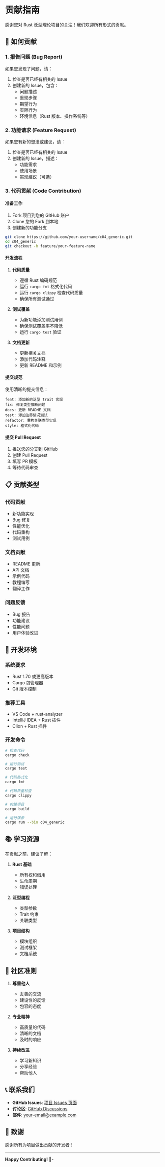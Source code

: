 # 贡献指南

感谢您对 Rust 泛型理论项目的关注！我们欢迎所有形式的贡献。

## 🚀 如何贡献

### 1. 报告问题 (Bug Report)

如果您发现了问题，请：

1. 检查是否已经有相关的 Issue
2. 创建新的 Issue，包含：
   - 问题描述
   - 重现步骤
   - 期望行为
   - 实际行为
   - 环境信息（Rust 版本、操作系统等）

### 2. 功能请求 (Feature Request)

如果您有新的想法或建议，请：

1. 检查是否已经有相关的 Issue
2. 创建新的 Issue，描述：
   - 功能需求
   - 使用场景
   - 实现建议（可选）

### 3. 代码贡献 (Code Contribution)

#### 准备工作

1. Fork 项目到您的 GitHub 账户
2. Clone 您的 Fork 到本地
3. 创建新的功能分支

```bash
git clone https://github.com/your-username/c04_generic.git
cd c04_generic
git checkout -b feature/your-feature-name
```

#### 开发流程

1. **代码质量**
   - 遵循 Rust 编码规范
   - 运行 `cargo fmt` 格式化代码
   - 运行 `cargo clippy` 检查代码质量
   - 确保所有测试通过

2. **测试覆盖**
   - 为新功能添加测试用例
   - 确保测试覆盖率不降低
   - 运行 `cargo test` 验证

3. **文档更新**
   - 更新相关文档
   - 添加代码注释
   - 更新 README 和示例

#### 提交规范

使用清晰的提交信息：

```text
feat: 添加新的泛型 trait 实现
fix: 修复类型推断问题
docs: 更新 README 文档
test: 添加边界情况测试
refactor: 重构关联类型实现
style: 格式化代码
```

#### 提交 Pull Request

1. 推送您的分支到 GitHub
2. 创建 Pull Request
3. 填写 PR 模板
4. 等待代码审查

## 📋 贡献类型

### 代码贡献

- 新功能实现
- Bug 修复
- 性能优化
- 代码重构
- 测试用例

### 文档贡献

- README 更新
- API 文档
- 示例代码
- 教程编写
- 翻译工作

### 问题反馈

- Bug 报告
- 功能建议
- 性能问题
- 用户体验改进

## 🔧 开发环境

### 系统要求

- Rust 1.70 或更高版本
- Cargo 包管理器
- Git 版本控制

### 推荐工具

- VS Code + rust-analyzer
- IntelliJ IDEA + Rust 插件
- Clion + Rust 插件

### 开发命令

```bash
# 检查代码
cargo check

# 运行测试
cargo test

# 代码格式化
cargo fmt

# 代码质量检查
cargo clippy

# 构建项目
cargo build

# 运行演示
cargo run --bin c04_generic
```

## 📚 学习资源

在贡献之前，建议了解：

1. **Rust 基础**
   - 所有权和借用
   - 生命周期
   - 错误处理

2. **泛型编程**
   - 类型参数
   - Trait 约束
   - 关联类型

3. **项目结构**
   - 模块组织
   - 测试框架
   - 文档系统

## 🤝 社区准则

1. **尊重他人**
   - 友善的交流
   - 建设性的反馈
   - 包容的态度

2. **专业精神**
   - 高质量的代码
   - 清晰的文档
   - 及时的响应

3. **持续改进**
   - 学习新知识
   - 分享经验
   - 帮助他人

## 📞 联系我们

- **GitHub Issues**: [项目 Issues 页面](https://github.com/your-repo/c04_generic/issues)
- **讨论区**: [GitHub Discussions](https://github.com/your-repo/c04_generic/discussions)
- **邮件**: <your-email@example.com>

## 🙏 致谢

感谢所有为项目做出贡献的开发者！

---

**Happy Contributing! 🦀**-
